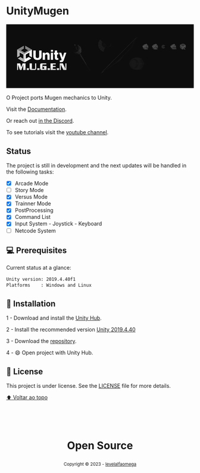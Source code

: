 # UnityMugen

![Project Logo](./.github/logo.png)

O Project ports Mugen mechanics to Unity.

Visit the [Documentation](https://levelalfaomega.gitbook.io/unity-mugen/).

Or reach out [in the Discord](https://discord.gg/ZWMknH2C).

To see tutorials visit the [youtube channel](https://www.youtube.com/channel/UCh6gZU6HF12FPnp492XRabA).

## Status 
The project is still in development and the next updates will be handled in the following tasks:
- [x] Arcade Mode
- [ ] Story Mode
- [x] Versus Mode
- [x] Trainner Mode
- [x] PostProcessing
- [x] Command List
- [x] Input System - Joystick - Keyboard
- [ ] Netcode System

## 💻 Prerequisites

Current status at a glance:
```
Unity version: 2019.4.40f1
Platforms    : Windows and Linux
```


## 🚀 Installation

1 - Download and install the [Unity Hub](https://unity.com/download).

2 - Install the recommended version [Unity 2019.4.40](https://unity.com/releases/editor/archive)

3 - Download the [repository](https://github.com/levelalfaomega/TesteUnity).

4 - 😄 Open project with Unity Hub.


## 📝 License
This project is under license. See the [LICENSE](LICENSE.md) file for more details.


[⬆ Voltar ao topo](#UnityMugen)<br>



<div align="center">
  <br/>
  <br/>
  <br/>
    <div>
      <h1>Open Source</h1>
      <sub>Copyright © 2023 - <a href="https://github.com/levelalfaomega">levelalfaomega</sub></a>
    </div>
  <br/>
</div>
